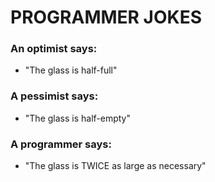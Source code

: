 # PROGRAMMER JOKES

### An optimist says:
 - "The glass is half-full"

### A pessimist says:
 - "The glass is half-empty"

### A programmer says:
 - "The glass is TWICE as large as necessary"